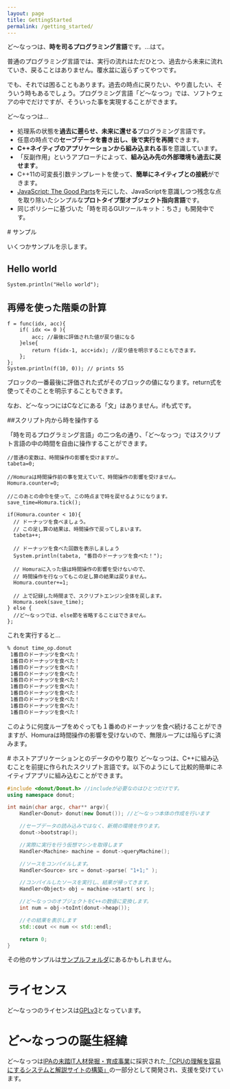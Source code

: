 ```yaml
---
layout: page
title: GettingStarted
permalink: /getting_started/
---
```


ど〜なっつは、<strong>時を司るプログラミング言語</strong>です。…はて。

普通のプログラミング言語では、実行の流れはただひとつ、過去から未来に流れていき、戻ることはありません。覆水盆に返らずってやつです。

でも、それでは困ることもあります。過去の時点に戻りたい、やり直したい、そういう時もあるでしょう。プログラミング言語「ど～なっつ」では、ソフトウェアの中でだけですが、そういった事を実現することができます。


ど～なっつは…
<ul>
	<li>処理系の状態を<strong>過去に遡らせ、未来に還せる</strong>プログラミング言語です。</li>
	<li>任意の時点での<strong>セーブデータを書き出し、後で実行を再開</strong>できます。</li>
	<li><strong>C++ネイティブのアプリケーションから組み込まれる</strong>事を意識しています。</li>
	<li>「反副作用」というアプローチによって、<strong>組み込み先の外部環境も過去に戻せます</strong>。</li>
	<li>C++11の可変長引数テンプレートを使って、<strong>簡単にネイティブとの接続</strong>ができます。</li>
	<li><a href="http://www.amazon.co.jp/JavaScript-The-Good-Parts-%E2%80%95%E3%80%8C%E8%89%AF%E3%81%84%E3%83%91%E3%83%BC%E3%83%84%E3%80%8D%E3%81%AB%E3%82%88%E3%82%8B%E3%83%99%E3%82%B9%E3%83%88%E3%83%97%E3%83%A9%E3%82%AF%E3%83%86%E3%82%A3%E3%82%B9/dp/4873113911">JavaScript: The Good Parts</a>を元にした、JavaScriptを意識しつつ残念な点を取り除いたシンプルな<strong>プロトタイプ型オブジェクト指向言語</strong>です。</li>
	<li>同じポリシーに基づいた「時を司るGUIツールキット：ちさ」も開発中です。</li>
</ul>

# サンプル

いくつかサンプルを示します。

## Hello world

```
System.println("Hello world");
```

## 再帰を使った階乗の計算

```
f = func(idx, acc){
    if( idx <= 0 ){
        acc; //最後に評価された値が戻り値になる
    }else{
        return f(idx-1, acc+idx); //戻り値を明示することもできます。
    };
};
System.println(f(10, 0)); // prints 55
```

ブロックの一番最後に評価された式がそのブロックの値になります。return式を使ってそのことを明示することもできます。

なお、ど～なっつにはCなどにある「文」はありません。ifも式です。

##スクリプト内から時を操作する

「時を司るプログラミング言語」の二つ名の通り、「ど～なっつ」ではスクリプト言語の中の時間を自由に操作することができます。

```
//普通の変数は、時間操作の影響を受けますが…
tabeta=0;

//Homuraは時間操作前の事を覚えていて、時間操作の影響を受けません。
Homura.counter=0;

//このあとの命令を使って、この時点まで時を戻せるようになります。
save_time=Homura.tick();

if(Homura.counter < 10){
  // ドーナッツを食べましょう。
  // この足し算の結果は、時間操作で戻ってしまいます。
  tabeta++;

  // ドーナッツを食べた回数を表示しましょう
  System.println(tabeta, "番目のドーナッツを食べた！");

  // Homuraに入った値は時間操作の影響を受けないので、
  // 時間操作を行なってもこの足し算の結果は戻りません。
  Homura.counter+=1;

  // 上で記録した時間まで、スクリプトエンジン全体を戻します。
  Homura.seek(save_time);
} else {
  //ど～なっつでは、else節を省略することはできません。
};
```

これを実行すると…

```bash
% donut time_op.donut
 1番目のドーナッツを食べた！
 1番目のドーナッツを食べた！
 1番目のドーナッツを食べた！
 1番目のドーナッツを食べた！
 1番目のドーナッツを食べた！
 1番目のドーナッツを食べた！
 1番目のドーナッツを食べた！
 1番目のドーナッツを食べた！
 1番目のドーナッツを食べた！
 1番目のドーナッツを食べた！
```

このように何度ループをめぐっても１番めのドーナッツを食べ続けることができますが、Homuraは時間操作の影響を受けないので、無限ループには陥らずに済みます。

# ホストアプリケーションとのデータのやり取り
ど～なっつは、C++に組み込むことを前提に作られたスクリプト言語です。以下のようにして比較的簡単にネイティブアプリに組み込むことができます。

```cpp
#include <donut/Donut.h> //includeが必要なのはひとつだけです。
using namespace donut;

int main(char argc, char** argv){
    Handler<Donut> donut(new Donut()); //ど〜なっつ本体の作成を行います

    //セーブデータの読み込みではなく、新規の環境を作ります。
    donut->bootstrap();

    //実際に実行を行う仮想マシンを取得します
    Handler<Machine> machine = donut->queryMachine();

    //ソースをコンパイルします。
    Handler<Source> src = donut->parse( "1+1;" );

    //コンパイルしたソースを実行し、結果が帰ってきます。
    Handler<Object> obj = machine->start( src );

    //ど〜なっつのオブジェクトをC++の数値に変換します。
    int num = obj->toInt(donut->heap());

    //その結果を表示します
    std::cout << num << std::endl;

    return 0;
}
```

その他のサンプルは<a href="https://github.com/ledyba/Chisa/tree/master/__donut_sample__">サンプルフォルダ</a>にあるかもしれません。

# ライセンス
ど～なっつのライセンスは<a href="http://www.gnu.org/licenses/gpl.html">GPLv3</a>となっています。

# ど～なっつの誕生経緯
ど～なっつは<a href="http://www.ipa.go.jp/jinzai/mitou/">IPAの未踏IT人材発掘・育成事業</a>に採択された<a href="http://www.ipa.go.jp/jinzai/mitou/2012/2012_1/gaiyou/h-1.html">「CPUの理解を容易にするシステムと解説サイトの構築」</a>の一部分として開発され、支援を受けています。
